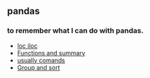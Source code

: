 ## pandas
### to remember what I can do with pandas.



- [loc iloc](https://github.com/AnabelBerumen/pandas/blob/main/loc_iloc.md)
- [Functions and summary](https://github.com/AnabelBerumen/pandas/blob/main/summary_maps.md)
- [usually comands](https://github.com/AnabelBerumen/pandas/blob/main/usually_comands.md)
- [Group and sort](https://github.com/AnabelBerumen/pandas/blob/main/group_and_sort.md)
